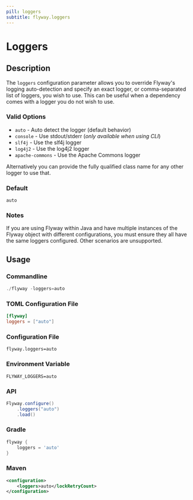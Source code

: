 ```yaml
---
pill: loggers
subtitle: flyway.loggers
---
```


# Loggers

## Description
The `loggers` configuration parameter allows you to override Flyway's logging auto-detection and specify an exact logger, or comma-separated list of loggers, you wish to use.
This can be useful when a dependency comes with a logger you do not wish to use.

### Valid Options

* `auto` - Auto detect the logger (default behavior)
* `console` - Use stdout/stderr (_only available when using CLI_)
* `slf4j` - Use the slf4j logger
* `log4j2` - Use the log4j2 logger
* `apache-commons` - Use the Apache Commons logger

Alternatively you can provide the fully qualified class name for any other logger to use that.

### Default
`auto`

### Notes

If you are using Flyway within Java and have multiple instances of the Flyway object with different configurations, you must ensure they all have the same loggers configured.
Other scenarios are unsupported.

## Usage

### Commandline
```powershell
./flyway -loggers=auto
```

### TOML Configuration File
```toml
[flyway]
loggers = ["auto"]
```

### Configuration File
```properties
flyway.loggers=auto
```

### Environment Variable
```properties
FLYWAY_LOGGERS=auto
```

### API
```java
Flyway.configure()
    .loggers("auto")
    .load()
```

### Gradle
```groovy
flyway {
    loggers = 'auto'
}
```

### Maven
```xml
<configuration>
    <loggers>auto</lockRetryCount>
</configuration>
```
